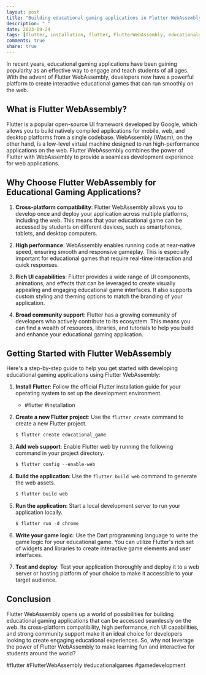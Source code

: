 ```yaml
---
layout: post
title: "Building educational gaming applications in Flutter WebAssembly"
description: " "
date: 2023-09-24
tags: [flutter, installation, flutter, FlutterWebAssembly, educationalgames, gamedevelopment]
comments: true
share: true
---
```


In recent years, educational gaming applications have been gaining popularity as an effective way to engage and teach students of all ages. With the advent of Flutter WebAssembly, developers now have a powerful platform to create interactive educational games that can run smoothly on the web.

## What is Flutter WebAssembly?

Flutter is a popular open-source UI framework developed by Google, which allows you to build natively compiled applications for mobile, web, and desktop platforms from a single codebase. WebAssembly (Wasm), on the other hand, is a low-level virtual machine designed to run high-performance applications on the web. Flutter WebAssembly combines the power of Flutter with WebAssembly to provide a seamless development experience for web applications.

## Why Choose Flutter WebAssembly for Educational Gaming Applications?

1. **Cross-platform compatibility**: Flutter WebAssembly allows you to develop once and deploy your application across multiple platforms, including the web. This means that your educational game can be accessed by students on different devices, such as smartphones, tablets, and desktop computers.

2. **High performance**: WebAssembly enables running code at near-native speed, ensuring smooth and responsive gameplay. This is especially important for educational games that require real-time interaction and quick responses.

3. **Rich UI capabilities**: Flutter provides a wide range of UI components, animations, and effects that can be leveraged to create visually appealing and engaging educational game interfaces. It also supports custom styling and theming options to match the branding of your application.

4. **Broad community support**: Flutter has a growing community of developers who actively contribute to its ecosystem. This means you can find a wealth of resources, libraries, and tutorials to help you build and enhance your educational gaming application.

## Getting Started with Flutter WebAssembly

Here's a step-by-step guide to help you get started with developing educational gaming applications using Flutter WebAssembly:

1. **Install Flutter**: Follow the official Flutter installation guide for your operating system to set up the development environment.
   - #flutter #installation

2. **Create a new Flutter project**: Use the `flutter create` command to create a new Flutter project.
   ```dart
   $ flutter create educational_game
   ```

3. **Add web support**: Enable Flutter web by running the following command in your project directory.
   ```dart
   $ flutter config --enable-web
   ```

4. **Build the application**: Use the `flutter build web` command to generate the web assets.
   ```dart
   $ flutter build web
   ```

5. **Run the application**: Start a local development server to run your application locally.
   ```dart
   $ flutter run -d chrome
   ```

6. **Write your game logic**: Use the Dart programming language to write the game logic for your educational game. You can utilize Flutter's rich set of widgets and libraries to create interactive game elements and user interfaces.

7. **Test and deploy**: Test your application thoroughly and deploy it to a web server or hosting platform of your choice to make it accessible to your target audience.

## Conclusion

Flutter WebAssembly opens up a world of possibilities for building educational gaming applications that can be accessed seamlessly on the web. Its cross-platform compatibility, high performance, rich UI capabilities, and strong community support make it an ideal choice for developers looking to create engaging educational experiences. So, why not leverage the power of Flutter WebAssembly to make learning fun and interactive for students around the world?

#flutter #FlutterWebAssembly #educationalgames #gamedevelopment